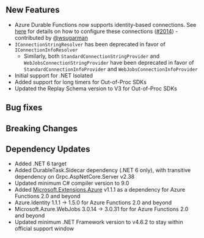 ## New Features
- Azure Durable Functions now supports identity-based connections. See [here](https://docs.microsoft.com/en-us/azure/azure-functions/functions-reference?tabs=blob#connecting-to-host-storage-with-an-identity-preview) for details on how to configure these connections ([#2014](https://github.com/Azure/azure-functions-durable-extension/pull/2014)) - contributed by [@wsugarman](https://github.com/wsugarman)
- `IConnectionStringResolver` has been deprecated in favor of `IConnectionInfoResolver`
  - Similarly, both `StandardConnectionStringProvider` and `WebJobsConnectionStringProvider` have been deprecated in favor of `StandardConnectionInfoProvider` and `WebJobsConnectionInfoProvider`
- Initial support for .NET Isolated
- Added support for long timers for Out-of-Proc SDKs
- Updated the Replay Schema version to V3 for Out-of-Proc SDKs

## Bug fixes

## Breaking Changes

## Dependency Updates

- Added .NET 6 target
- Added DurableTask.Sidecar dependency (.NET 6 only), with transitive dependency on Grpc.AspNetCore.Server v2.38
- Updated minimum C# compiler version to 9.0
- Added [Microsoft.Extensions.Azure](https://www.nuget.org/packages/Microsoft.Extensions.Azure/1.1.1) v1.1.1 as a dependency for Azure Functions 2.0 and beyond
- Azure.Identity 1.1.1 -> 1.5.0 for Azure Functions 2.0 and beyond
- Microsoft.Azure.WebJobs 3.0.14 -> 3.0.31 for for Azure Functions 2.0 and beyond
- Updated minimum .NET Framework version to v4.6.2 to stay within official support window
